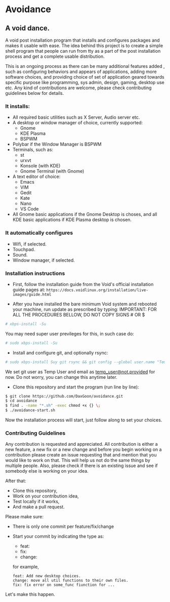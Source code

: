 # Avoidance
## A void dance.

A void post installation program that installs and configures packages and makes it usable with ease.
The idea behind this project is to create a simple shell program that people can run from tty as a part of the post installation process and get a complete usable distribution.

This is an ongoing process as there can be many additional features added , such as configuring behaviors and appears of applications, adding more software choices, and providing choice of set of application geared towards specific purpose like programming, sys admin, design, gaming, desktop use etc. Any kind of contributions are welcome, please check contributing guidelines below for details.

### It installs:
- All required basic utilities such as X Server, Audio server etc.
- A desktop or window manager of choice, currently supported:
    - Gnome
    - KDE Plasma
    - BSPWM
- Polybar if the Window Manager is BSPWM
- Terminals, such as:
    - st
    - urxvt
    - Konsole (with KDE)
    - Gnome Terminal (with Gnome)
- A text editor of choice:
    - Emacs
    - VIM
    - Gedit
    - Kate
    - Nano
    - VS Code
- All Gnome basic applications if the Gnome Desktop is choses, and all KDE basic applications if KDE Plasma desktop is chosen.

### It automatically configures
- Wifi, if selected.
- Touchpad.
- Sound.
- Window manager, if selected.

### Installation instructions
+ First, follow the installation guide from the Void's official installation guide pages at:
`https://docs.voidlinux.org/installation/live-images/guide.html`

+ After you have installed the bare minimum Void system and rebooted your machine, run update as prescribed by typing:
IMPORTANT: FOR ALL THE PROCEDURES BELLOW, DO NOT COPY SIGNS # OR $

``` bash
# xbps-install -Su
```
You may need super user previleges for this, in such case do:

``` bash
# sudo xbps-install -Su
```

+ Install and configure git, and optionally rsync:

``` bash
# sudo xbps-install Suy git rsync && git config --global user.name "Temp User" && git config --global user.email temp_user@not.provided
```
We set git user as Temp User and email as temp_user@not.provided for now. Do not worry, you can change this anytime later.

+ Clone this repository and start the program (run line by line):

``` bash
$ git clone https://github.com/DaxGoon/avoidance.git
$ cd avoidance
$ find . -name "*.sh" -exec chmod +x {} \;
$ ./avoidance-start.sh
```
Now the installation process will start, just follow along to set your choices.

### Contributing Guidelines
Any contribution is requested and appreciated. All contribution is either a new feature, a new fix or a new change and before you begin working on a contribution please create an issue requesting that and mention that you would like to work on that. This will help us not do the same things by multiple people. Also, please check if there is an existing issue and see if somebody else is working on your idea.

After that:
- Clone this repository,
- Work on your contribution idea,
- Test locally if it works,
- And make a pull request.

Please make sure:
- There is only one commit per feature/fix/change
- Start your commit by indicating the type as:
    - feat: <commit msg>
    - fix: <commit msg>
    - change: <commit msg>

    for example,
    ```
    feat: Add new desktop choices.
    change: move all util functions to their own files.
    fix: fix error on some_func fiunction for ...
    ```
Let's make this happen.
